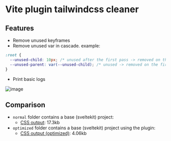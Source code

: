 # Vite plugin tailwindcss cleaner

## Features
- Remove unused keyframes
- Remove unused var in cascade. example:
```css
:root {
  --unused-child: 10px; /* unused after the first pass -> removed on the second pass */
  --unused-parent: var(--unused-child); /* unused -> removed on the first pass */
}
```
- Print basic logs

![image](https://github.com/user-attachments/assets/d80172cf-4998-42fe-87b5-0552c46aef32)

## Comparison
- `normal` folder contains a base (sveltekit) project:
  - [CSS output](https://github.com/madmoizo/sveltekit-t4-repro/blob/main/normal/.svelte-kit/output/client/_app/immutable/assets/2.D6LpQ2Rr.css): 17.3kb
- `optimized` folder contains a base (sveltekit) project using the plugin:
  - [CSS output (optimized)](https://github.com/madmoizo/sveltekit-t4-repro/blob/main/optimized/.svelte-kit/output/client/_app/immutable/assets/2.D6LpQ2Rr.css): 4.06kb
